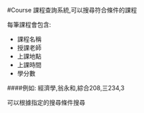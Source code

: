 #Course
課程查詢系統,可以搜尋符合條件的課程

每筆課程會包含:

* 課程名稱
* 授課老師
* 上課地點
* 上課時間
* 學分數

####例如:
經濟學,翁永和,綜合208,三234,3

可以根據指定的搜尋條件搜尋

